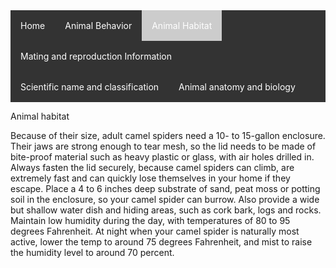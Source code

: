 <ul style="list-style-type: none; margin: 0; padding: 0; overflow: hidden; background-color: #333333; ">
  <li style="float: left"><a href="#home" style="display: block; color: white; text-align: center; padding: 16px; text-decoration: none;">Home</a></li>
  <li style="float: left"><a href="animal-behavior.html" style="display: block; color: white; text-align: center; padding: 16px; text-decoration: none;">Animal Behavior</a></li>
  <li style="float: left; background-color: #cccccc"><a href="animal-habitat.html" style="display: block; color: white; text-align: center; padding: 16px; text-decoration: none;">Animal Habitat</a></li>
  <li style="float: left;"><a href="mating-and-reproduction-Information.html" style="display: block; color: white; text-align: center; padding: 16px; text-decoration: none;">Mating and reproduction Information</a></li>
  <li style="float: left;"><a href="scientific-name-and-classification.html" style="display: block; color: white; text-align: center; padding: 16px; text-decoration: none;">Scientific name and classification</a></li>
  <li style="float: left"><a href="animal-anatomy-and-biology.html" style="display: block; color: white; text-align: center; padding: 16px; text-decoration: none;">Animal anatomy and biology</a></li>
</ul>

Animal habitat

Because of their size, adult camel spiders need a 10- to 15-gallon enclosure. Their jaws are strong enough to tear mesh, so the lid needs to be made of bite-proof material such as heavy plastic or glass, with air holes drilled in. Always fasten the lid securely, because camel spiders can climb, are extremely fast and can quickly lose themselves in your home if they escape. Place a 4 to 6 inches deep substrate of sand, peat moss or potting soil in the enclosure, so your camel spider can burrow. Also provide a wide but shallow water dish and hiding areas, such as cork bark, logs and rocks. Maintain low humidity during the day, with temperatures of 80 to 95 degrees Fahrenheit. At night when your camel spider is naturally most active, lower the temp to around 75 degrees Fahrenheit, and mist to raise the humidity level to around 70 percent.

